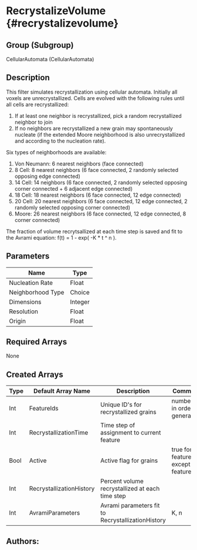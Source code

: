 RecrystalizeVolume {#recrystalizevolume}
=====

## Group (Subgroup) ##
CellularAutomata (CellularAutomata)


## Description ##
This filter simulates recrystallization using cellular automata. Initially all voxels are unrecrystallized. Cells are evolved with the following rules until all cells are recrystallized:
	
1. If at least one neighbor is recrystallized, pick a random recrystallized neighbor to join
2. If no neighbors are recrystallized a new grain may spontaneously nucleate (if the extended Moore neighborhood is also unrecrystallized and according to the nucleation rate).

Six types of neighborhoods are available:

1. Von Neumann: 6 nearest neighbors (face connected)
2. 8 Cell: 8 nearest neighbors (6 face connected, 2 randomly selected opposing edge connected)
3. 14 Cell: 14 neighbors (6 face connected, 2 randomly selected opposing corner connected + 6 adjacent edge connected)
4. 18 Cell: 18 nearest neighbors (6 face connected, 12 edge connected)
5. 20 Cell: 20 nearest neighbors (6 face connected, 12 edge connected, 2 randomly selected opposing corner connected)
6. Moore: 26 nearest neighbors (6 face connected, 12 edge connected, 8 corner connected)

The fraction of volume recrytsallized at each time step is saved and fit to the Avrami equation: f(t) = 1 - exp( -K * t ^ n ).


## Parameters ##
| Name             | Type |
|------------------|------|
| Nucleation Rate | Float |
| Neighborhood Type | Choice |
| Dimensions | Integer |
| Resolution | Float |
| Origin | Float |

## Required Arrays ##
None


## Created Arrays ##

| Type | Default Array Name | Description | Comment |
|------|--------------------|-------------|---------|
| Int  | FeatureIds           | Unique ID's for recrystallized grains | numbered in order of generation   |
| Int  | RecrystallizationTime           | Time step of assignment to current feature |  |
| Bool | Active	| Active flag for grains | true for all features except feature 0 |
| Int  | RecrystallizationHistory	| Percent volume recrystallized at each time step |  |
| Int  | AvramiParameters	| Avrami parameters fit to RecrystallizationHistory | K, n |



## Authors: ##










